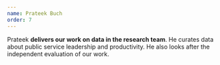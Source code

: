 ```yaml
---
name: Prateek Buch
order: 7
---
```


Prateek **delivers our work on data in the research team**. He curates data about public service leadership and productivity. He also looks after the independent evaluation of our work.
